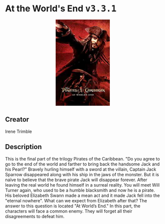 
# At the World's End <kbd>v3.3.1</kbd>

<center>
  <img src="./cover-1024.jpg"/>
</center>

## Creator
Irene Trimble

## Description
<p>This is the final part of the trilogy Pirates of the Caribbean. "Do you agree to go to the end of the world and farther to bring back the handsome Jack and his Pearl?" Bravely hurling himself with a sword at the villain, Captain Jack Sparrow disappeared along with his ship in the jaws of the monster. But it is naïve to believe that the brave pirate Jack will disappear forever. After leaving the real world he found himself in a surreal reality. You will meet Will Turner again, who used to be a humble blacksmith and now he is a pirate. His beloved Elizabeth Swann made a mean act and it made Jack fell into the "eternal nowhere". What can we expect from Elizabeth after that? The answer to this question is located "At World’s End." In this part, the characters will face a common enemy. They will forget all their disagreements to defeat him.</p>
